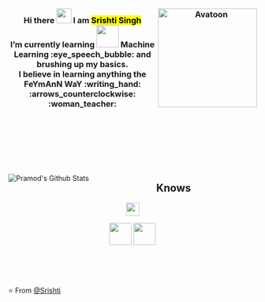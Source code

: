<div>
  <h3 align="center"> 
    <strong> Hi there <img src="https://raw.githubusercontent.com/iampavangandhi/iampavangandhi/master/gifs/Hi.gif" width="30px"> I am <mark>Srishti Singh</mark></strong> <img src="https://github.com/SrishtiSinghD/SrishtiSinghD/blob/master/tenor%20(2).gif" width="200" title="Avatoon" align = "right"> 
    <br> <strong> I’m currently learning <img src="https://media.giphy.com/media/3ohc1axM00ocu2K8gg/giphy.gif" width="45px"> Machine Learning :eye_speech_bubble: and brushing up my basics. </strong>
    <br> <strong> I believe in learning anything the FeYmAnN WaY :writing_hand: :arrows_counterclockwise: :woman_teacher:</strong> 
  </h3>
</div>
<br><br><br><br><br><br>

<p>
  <img align="left" src="https://github-readme-stats.vercel.app/api?username=SrishtiSinghD&show_icons=true&title_color=610D4D&icon_color=C949DC&text_color=440A5C&bg_color=F3D3E7" alt="Pramod's Github Stats"> 
  <p align="right">  
    <h2 align="center"> Knows </h2>
    <p align="center"><img src="https://media.giphy.com/media/RM07QXoctZWK5zsiiK/giphy.gif" width="27px"></p>
    <p align="center">
      <code><a href="https://www.python.org/" target="_blank"><img height="45" src="https://www.vectorlogo.zone/logos/python/python-ar21.svg"></a></code>
      <code><a href="https://jupyter.org/" target="_blank"><img height="45" src="https://www.vectorlogo.zone/logos/jupyter/jupyter-ar21.svg"></a></code>
    </p>
  </p>
</p>
<br><br><br>

⭐️ From [@Srishti](https://github.com/SrishtiSinghD)
<!--
**SrishtiSinghD/SrishtiSinghD** is a ✨ _special_ ✨ repository because its `README.md` (this file) appears on your GitHub profile.

Here are some ideas to get you started:

- 🔭 I’m currently working on ...
- 🌱 I’m currently learning ...
- 👯 I’m looking to collaborate on ...
- 🤔 I’m looking for help with ...
- 💬 Ask me about ...
- 📫 How to reach me: ...
- 😄 Pronouns: ...
- ⚡ Fun fact: ...https://media.giphy.com/media/dB0lH3k3AE96259Exh/giphy.gif
-->
